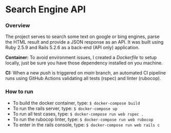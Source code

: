 # Search Engine API

### Overview
The project serves to search some text on google or bing engines, parse the HTML result and provide a JSON response as an API.
It was built using Ruby 2.5.9 and Rails 5.2.6 as a back-end (API only) application.

**Container:** To avoid environment issues, I created a *Dockerfile* to setup locally, just be sure you have those dependency installed on you machine.

**CI:** When a new *push* is triggered on *main* branch, an automated CI pipeline runs using GitHub Actions validating all tests (rspec) and linter (rubocop).

### How to run
- To build the docker container, type: `$ docker-compose build`
- To run the rails server, type: `$ docker-compose up`
- To run all test cases, type: `$ docker-compose run web rspec .`
- To run the rubocop linter, type: `$ docker-compose run web rubocop`
- To enter in the rails console, type: `$ docker-compose run web rails c`
